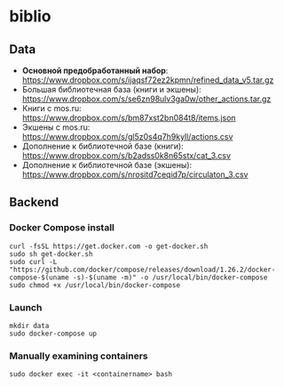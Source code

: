 # biblio

## Data
- **Основной предобработанный набор**: https://www.dropbox.com/s/ijaqsf72ez2kpmn/refined_data_v5.tar.gz
- Большая библиотечная база (книги и экшены): https://www.dropbox.com/s/se6zn98ulv3ga0w/other_actions.tar.gz
- Книги с mos.ru: https://www.dropbox.com/s/bm87xst2bn084t8/items.json
- Экшены с mos.ru: https://www.dropbox.com/s/gl5z0s4q7h9kyll/actions.csv
- Дополнение к библиотечной базе (книги): https://www.dropbox.com/s/b2adss0k8n65stx/cat_3.csv
- Дополнение к библиотечной базе (экшены): https://www.dropbox.com/s/nrositd7ceqid7p/circulaton_3.csv

## Backend
### Docker Compose install
```
curl -fsSL https://get.docker.com -o get-docker.sh
sudo sh get-docker.sh
sudo curl -L "https://github.com/docker/compose/releases/download/1.26.2/docker-compose-$(uname -s)-$(uname -m)" -o /usr/local/bin/docker-compose
sudo chmod +x /usr/local/bin/docker-compose
```

### Launch
```
mkdir data
sudo docker-compose up
```

### Manually examining containers
`sudo docker exec -it <containername> bash`
